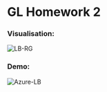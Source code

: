 # GL Homework 2

### Visualisation:

![LB-RG](https://user-images.githubusercontent.com/12089303/206739010-161319fc-6777-4db2-82a0-b8e5aef75330.png)

### Demo:

![Azure-LB](https://user-images.githubusercontent.com/12089303/206738550-1216dc0f-f4e4-4a4f-9ff6-0beb17e80820.gif)
